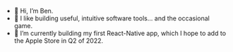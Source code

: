 - 👋 Hi, I’m Ben.
- 👀 I like building useful, intuitive software tools... and the occasional game.
- 🌱 I’m currently building my first React-Native app, which I hope to add to the Apple Store in Q2 of 2022.

<!---
bensultan1985/bensultan1985 is a ✨ special ✨ repository because its `README.md` (this file) appears on your GitHub profile.
You can click the Preview link to take a look at your changes.
--->
